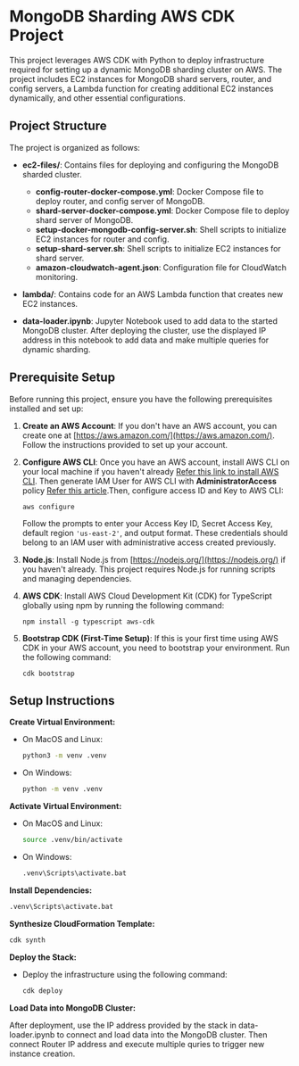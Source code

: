 # MongoDB Sharding AWS CDK Project

This project leverages AWS CDK with Python to deploy infrastructure required for setting up a dynamic MongoDB sharding cluster on AWS. The project includes EC2 instances for MongoDB shard servers, router, and config servers, a Lambda function for creating additional EC2 instances dynamically, and other essential configurations.

## Project Structure

The project is organized as follows:

- **ec2-files/**: Contains files for deploying and configuring the MongoDB sharded cluster.
  - **config-router-docker-compose.yml**: Docker Compose file to deploy router, and config server of MongoDB.
  - **shard-server-docker-compose.yml**: Docker Compose file to deploy shard server of MongoDB.
  - **setup-docker-mongodb-config-server.sh**: Shell scripts to initialize EC2 instances for router and config.
  - **setup-shard-server.sh**: Shell scripts to initialize EC2 instances for shard server.
  - **amazon-cloudwatch-agent.json**: Configuration file for CloudWatch monitoring.

- **lambda/**: Contains code for an AWS Lambda function that creates new EC2 instances.

- **data-loader.ipynb**: Jupyter Notebook used to add data to the started MongoDB cluster. After deploying the cluster, use the displayed IP address in this notebook to add data and make multiple queries for dynamic sharding.

## Prerequisite Setup

Before running this project, ensure you have the following prerequisites installed and set up:

1. **Create an AWS Account**: If you don't have an AWS account, you can create one at [https://aws.amazon.com/](https://aws.amazon.com/). Follow the instructions provided to set up your account.

2. **Configure AWS CLI**: Once you have an AWS account, install AWS CLI on your local machine if you haven't already [Refer this link to install AWS CLI](https://docs.aws.amazon.com/cli/latest/userguide/getting-started-install.html). Then generate IAM User for AWS CLI with **AdministratorAccess** policy [Refer this article](https://medium.com/@sam.xzo.developing/create-aws-iam-user-02ee9c65c877).Then, configure access ID and Key to AWS CLI:
    ```
    aws configure
    ```
    Follow the prompts to enter your Access Key ID, Secret Access Key, default region `'us-east-2'`, and output format. These credentials should belong to an IAM user with administrative access created previously.


3. **Node.js**: Install Node.js from [https://nodejs.org/](https://nodejs.org/) if you haven't already. This project requires Node.js for running scripts and managing dependencies.

4. **AWS CDK**: Install AWS Cloud Development Kit (CDK) for TypeScript globally using npm by running the following command:
    ```
    npm install -g typescript aws-cdk
    ```

5. **Bootstrap CDK (First-Time Setup)**: If this is your first time using AWS CDK in your AWS account, you need to bootstrap your environment. Run the following command:
    ```
    cdk bootstrap
    ```
## Setup Instructions

**Create Virtual Environment:**

- On MacOS and Linux:
  ```bash
  python3 -m venv .venv

- On Windows:
    ```bash
    python -m venv .venv
    ```

**Activate Virtual Environment:**
- On MacOS and Linux:
    ```bash
    source .venv/bin/activate
- On Windows:
    ```bash
    .venv\Scripts\activate.bat
    ```

**Install Dependencies:**
```bash
.venv\Scripts\activate.bat
```
    

**Synthesize CloudFormation Template:**
```bash
cdk synth
```

**Deploy the Stack:**
- Deploy the infrastructure using the following command:
    ```bash
    cdk deploy
    ```

**Load Data into MongoDB Cluster:**

After deployment, use the IP address provided by the stack in data-loader.ipynb to connect and load data into the MongoDB cluster. Then connect Router IP address and execute multiple quries to trigger new instance creation.